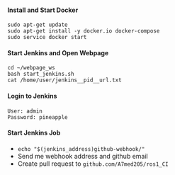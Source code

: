 #### Install and Start Docker
```
sudo apt-get update
sudo apt-get install -y docker.io docker-compose
sudo service docker start
```

#### Start Jenkins and Open Webpage
```
cd ~/webpage_ws
bash start_jenkins.sh
cat /home/user/jenkins__pid__url.txt
```

#### Login to Jenkins
```
User: admin
Password: pineapple
```

#### Start Jenkins Job
- `echo "$(jenkins_address)github-webhook/"`
- Send me webhook address and github email
- Create pull request to `github.com/A7med205/ros1_CI`